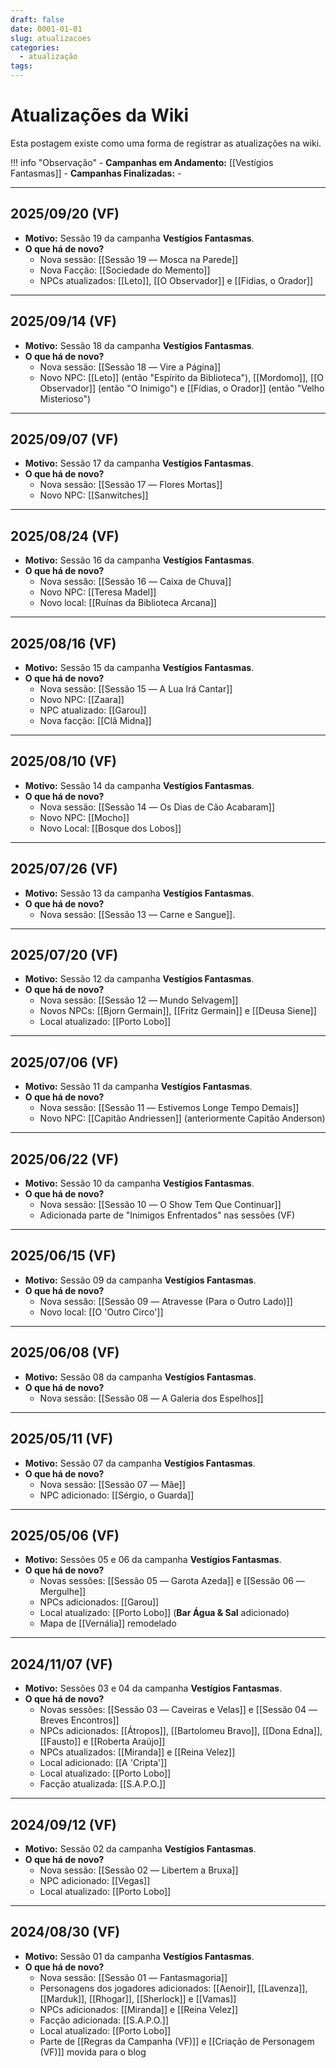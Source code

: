 ```yaml
---
draft: false
date: 0001-01-01
slug: atualizacoes
categories:
  - atualização
tags:
---
```



# Atualizações da Wiki

Esta postagem existe como uma forma de registrar as atualizações na wiki.

<!-- more -->

!!! info "Observação"
	- **Campanhas em Andamento:** [[Vestígios Fantasmas]]
	- **Campanhas Finalizadas:** -

---

## 2025/09/20 (VF)
- **Motivo:** Sessão 19 da campanha **Vestígios Fantasmas**.
- **O que há de novo?**
	- Nova sessão: [[Sessão 19 ― Mosca na Parede]]
	- Nova Facção: [[Sociedade do Memento]]
	- NPCs atualizados: [[Leto]], [[O Observador]] e [[Fídias, o Orador]]

---

## 2025/09/14 (VF)
- **Motivo:** Sessão 18 da campanha **Vestígios Fantasmas**.
- **O que há de novo?**
	- Nova sessão: [[Sessão 18 ― Vire a Página]]
	- Novo NPC: [[Leto]] (então "Espírito da Biblioteca"), [[Mordomo]], [[O Observador]] (então "O Inimigo") e [[Fídias, o Orador]] (então "Velho Misterioso")

---

## 2025/09/07 (VF)
- **Motivo:** Sessão 17 da campanha **Vestígios Fantasmas**.
- **O que há de novo?**
	- Nova sessão: [[Sessão 17 ― Flores Mortas]]
	- Novo NPC: [[Sanwitches]]

---

## 2025/08/24 (VF)
- **Motivo:** Sessão 16 da campanha **Vestígios Fantasmas**.
- **O que há de novo?**
	- Nova sessão: [[Sessão 16 ― Caixa de Chuva]]
	- Novo NPC: [[Teresa Madel]]
	- Novo local: [[Ruínas da Biblioteca Arcana]]

---

## 2025/08/16 (VF)
- **Motivo:** Sessão 15 da campanha **Vestígios Fantasmas**.
- **O que há de novo?**
	- Nova sessão: [[Sessão 15 ― A Lua Irá Cantar]]
	- Novo NPC: [[Zaara]]
	- NPC atualizado: [[Garou]]
	- Nova facção: [[Clã Midna]]

---

## 2025/08/10 (VF)
- **Motivo:** Sessão 14 da campanha **Vestígios Fantasmas**.
- **O que há de novo?**
	- Nova sessão: [[Sessão 14 ― Os Dias de Cão Acabaram]]
	- Novo NPC: [[Mocho]]
	- Novo Local: [[Bosque dos Lobos]]

---

## 2025/07/26 (VF)
- **Motivo:** Sessão 13 da campanha **Vestígios Fantasmas**.
- **O que há de novo?**
	- Nova sessão: [[Sessão 13 ― Carne e Sangue]].

---

## 2025/07/20 (VF)
- **Motivo:** Sessão 12 da campanha **Vestígios Fantasmas**.
- **O que há de novo?**
	- Nova sessão: [[Sessão 12 ― Mundo Selvagem]]
	- Novos NPCs: [[Bjorn Germain]], [[Fritz Germain]] e [[Deusa Siene]]
	- Local atualizado: [[Porto Lobo]]

---

## 2025/07/06 (VF)
- **Motivo:** Sessão 11 da campanha **Vestígios Fantasmas**.
- **O que há de novo?**
	- Nova sessão: [[Sessão 11 ― Estivemos Longe Tempo Demais]]
	- Novo NPC: [[Capitão Andriessen]] (anteriormente Capitão Anderson)

---

## 2025/06/22 (VF)
- **Motivo:** Sessão 10 da campanha **Vestígios Fantasmas**.
- **O que há de novo?**
	- Nova sessão: [[Sessão 10 ― O Show Tem Que Continuar]]
	- Adicionada parte de "Inimigos Enfrentados" nas sessões (VF)

---

## 2025/06/15 (VF)
- **Motivo:** Sessão 09 da campanha **Vestígios Fantasmas**.
- **O que há de novo?**
	- Nova sessão: [[Sessão 09 ― Atravesse (Para o Outro Lado)]]
	- Novo local: [[O 'Outro Circo']]

---

## 2025/06/08 (VF)
- **Motivo:** Sessão 08 da campanha **Vestígios Fantasmas**.
- **O que há de novo?**
	- Nova sessão: [[Sessão 08 ― A Galeria dos Espelhos]]

---

## 2025/05/11 (VF)
- **Motivo:** Sessão 07 da campanha **Vestígios Fantasmas**.
- **O que há de novo?**
	- Nova sessão: [[Sessão 07 ― Mãe]]
	- NPC adicionado: [[Sérgio, o Guarda]]

---

## 2025/05/06 (VF)
- **Motivo:** Sessões 05 e 06 da campanha **Vestígios Fantasmas**.
- **O que há de novo?**
	- Novas sessões: [[Sessão 05 ― Garota Azeda]] e [[Sessão 06 ― Mergulhe]]
	- NPCs adicionados: [[Garou]]
	- Local atualizado: [[Porto Lobo]] (**Bar Água & Sal** adicionado)
	- Mapa de [[Vernália]] remodelado

---

## 2024/11/07 (VF)
- **Motivo:** Sessões 03 e 04 da campanha **Vestígios Fantasmas**.
- **O que há de novo?**
	- Novas sessões: [[Sessão 03 ― Caveiras e Velas]] e [[Sessão 04 ― Breves Encontros]]
	- NPCs adicionados: [[Átropos]], [[Bartolomeu Bravo]], [[Dona Edna]], [[Fausto]] e [[Roberta Araújo]]
	- NPCs atualizados: [[Miranda]] e [[Reina Velez]]
	- Local adicionado: [[A 'Cripta']]
	- Local atualizado: [[Porto Lobo]]
	- Facção atualizada: [[S.A.P.O.]]

---

## 2024/09/12 (VF)
- **Motivo:** Sessão 02 da campanha **Vestígios Fantasmas**.
- **O que há de novo?**
	- Nova sessão: [[Sessão 02 ― Libertem a Bruxa]]
	- NPC adicionado: [[Vegas]]
	- Local atualizado: [[Porto Lobo]]

---

## 2024/08/30 (VF)
- **Motivo:** Sessão 01 da campanha **Vestígios Fantasmas**.
- **O que há de novo?**
	- Nova sessão: [[Sessão 01 ― Fantasmagoria]]
	- Personagens dos jogadores adicionados: [[Aenoir]], [[Lavenza]], [[Marduk]], [[Rhogar]], [[Sherlock]] e [[Vamas]]
	- NPCs adicionados: [[Miranda]] e [[Reina Velez]]
	- Facção adicionada: [[S.A.P.O.]]
	- Local atualizado: [[Porto Lobo]]
	- Parte de [[Regras da Campanha (VF)]] e [[Criação de Personagem (VF)]] movida para o blog